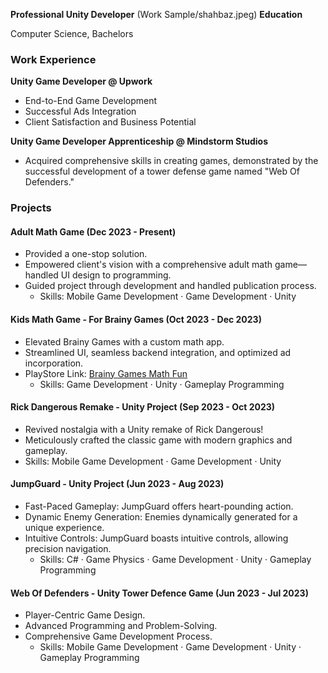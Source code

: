 **Professional Unity Developer**
(Work Sample/shahbaz.jpeg)
**Education**

Computer Science, Bachelors

### **Work Experience**

**Unity Game Developer @ Upwork**
- End-to-End Game Development
- Successful Ads Integration
- Client Satisfaction and Business Potential 

**Unity Game Developer Apprenticeship @ Mindstorm Studios**
- Acquired comprehensive skills in creating games, demonstrated by the successful development of a tower defense game named "Web Of Defenders."

### **Projects**

#### **Adult Math Game (Dec 2023 - Present)**
- Provided a one-stop solution.
- Empowered client's vision with a comprehensive adult math game—handled UI design to programming.
- Guided project through development and handled publication process.
  - Skills: Mobile Game Development · Game Development · Unity

#### **Kids Math Game - For Brainy Games (Oct 2023 - Dec 2023)**
- Elevated Brainy Games with a custom math app.
- Streamlined UI, seamless backend integration, and optimized ad incorporation.
- PlayStore Link: [Brainy Games Math Fun](https://play.google.com/store/apps/details?id=com.brainygames.mathfun)
  - Skills: Game Development · Unity · Gameplay Programming

#### **Rick Dangerous Remake - Unity Project (Sep 2023 - Oct 2023)**
- Revived nostalgia with a Unity remake of Rick Dangerous!
- Meticulously crafted the classic game with modern graphics and gameplay.
- Skills: Mobile Game Development · Game Development · Unity

#### **JumpGuard - Unity Project (Jun 2023 - Aug 2023)**
- Fast-Paced Gameplay: JumpGuard offers heart-pounding action.
- Dynamic Enemy Generation: Enemies dynamically generated for a unique experience.
- Intuitive Controls: JumpGuard boasts intuitive controls, allowing precision navigation.
  - Skills: C# · Game Physics · Game Development · Unity · Gameplay Programming

#### **Web Of Defenders - Unity Tower Defence Game (Jun 2023 - Jul 2023)**
- Player-Centric Game Design.
- Advanced Programming and Problem-Solving.
- Comprehensive Game Development Process.
  - Skills: Mobile Game Development · Game Development · Unity · Gameplay Programming
